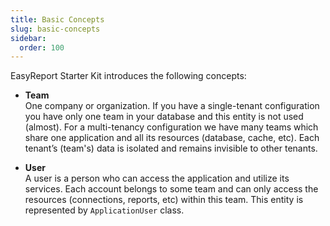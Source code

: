 ```yaml
---
title: Basic Concepts
slug: basic-concepts
sidebar:
  order: 100
---
```


EasyReport Starter Kit introduces the following concepts:

* **Team**    
One company or organization. If you have a single-tenant configuration you have only one team in your database and this entity is not used (almost). 
For a multi-tenancy configuration we have many teams which share one application and all its resources (database, cache, etc). Each tenant’s (team's) data is isolated and remains invisible to other tenants.

* **User**    
A user is a person who can access the application and utilize its services. Each account belongs to some team and can only access the resources (connections, reports, etc) within this team. This entity is represented by `ApplicationUser` class.
